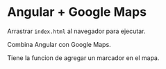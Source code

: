# Angular + Google Maps

Arrastrar ```index.html``` al navegador para ejecutar.

Combina Angular con Google Maps.

Tiene la funcion de agregar un marcador en el mapa.